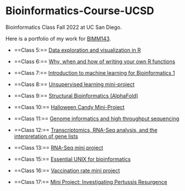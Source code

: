 # Bioinformatics-Course-UCSD
Bioinformatics Class Fall 2022 at UC San Diego.

Here is a portfolio of my work for [BIMM143](https://bioboot.github.io/bimm143_F22/).

- ==Class 5:== [Data exploration and visualization in R](https://github.com/k3alvare/Bioinformatics-Course-UCSD/blob/main/week03/class05/class05.md)

- ==Class 6:== [Why, when and how of writing your own R functions](https://github.com/k3alvare/Bioinformatics-Course-UCSD/blob/main/week03/class06/class06.md)

- ==Class 7:== [Introduction to machine learning for Bioinformatics 1](https://github.com/k3alvare/Bioinformatics-Course-UCSD/blob/main/week04/class07/class07.md)

- ==Class 8:== [Unsupervised learning mini-project](https://github.com/k3alvare/Bioinformatics-Course-UCSD/blob/main/week04/class_08_miniproject/Untitled.md)

- ==Class 9:== [Structural Bioinformatics (AlphaFold)](https://github.com/k3alvare/Bioinformatics-Course-UCSD/blob/main/week05/class09/class09.md)

- ==Class 10:== [Halloween Candy Mini-Project](https://github.com/k3alvare/Bioinformatics-Course-UCSD/blob/main/class10/class10.md)

- ==Class 11:== [Genome informatics and high throughput sequencing](https://github.com/k3alvare/Bioinformatics-Course-UCSD/blob/main/week06/class11/class11.md)

- ==Class 12:== [Transcriptomics, RNA-Seq analysis, and the interpretation of gene lists](https://github.com/k3alvare/Bioinformatics-Course-UCSD/blob/main/week06/class12/class12.md)

- ==Class 13:== [RNA-Seq mini project](https://github.com/k3alvare/Bioinformatics-Course-UCSD/blob/main/week07/class13/class13.md)

- ==Class 15:== [Essential UNIX for bioinformatics](https://github.com/k3alvare/Bioinformatics-Course-UCSD/blob/main/week08/class15/Untitled.md)

- ==Class 16:== [Vaccination rate mini project](https://github.com/k3alvare/Bioinformatics-Course-UCSD/blob/main/week09/class16/class16.md)

- ==Class 17:== [Mini Project: Investigating Pertussis Resurgence](https://github.com/k3alvare/Bioinformatics-Course-UCSD/blob/main/week10/class18.md)

